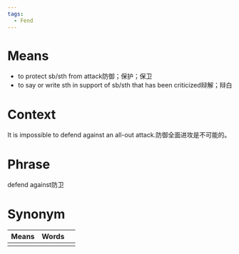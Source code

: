 ```yaml
---
tags:
  - Fend
---
```

# Means
- to protect sb/sth from attack防御；保护；保卫
- to say or write sth in support of sb/sth that has been criticized辩解；辩白
# Context
It is impossible to defend against an all-out attack.防御全面进攻是不可能的。
# Phrase
defend against防卫
# Synonym
| Means | Words |     |
| ----- | ----- | --- |
|       |       |     |
